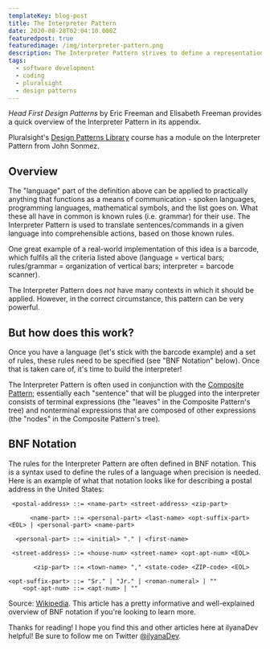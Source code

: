```yaml
---
templateKey: blog-post
title: The Interpreter Pattern
date: 2020-08-28T02:04:10.000Z
featuredpost: true
featuredimage: /img/interpreter-pattern.png
description: The Interpreter Pattern strives to define a representation for a language's grammar in order to interpret sentences in that language. This pattern requires the identification of a language and that language's rules, as well as the creation of an interpreter for that language.
tags:
  - software development
  - coding
  - pluralsight
  - design patterns
---
```


*Head First Design Patterns* by Eric Freeman and Elisabeth Freeman provides a quick overview of the Interpreter Pattern in its appendix.

Pluralsight's [Design Patterns Library](https://app.pluralsight.com/library/courses/patterns-library/table-of-contents) course has a module on the Interpreter Pattern from John Sonmez.

Overview
--

The "language" part of the definition above can be applied to practically anything that functions as a means of communication - spoken languages, programming languages, mathematical symbols, and the list goes on. What these all have in common is known rules (i.e. grammar) for their use. The Interpreter Pattern is used to translate sentences/commands in a given language into comprehensible actions, based on those known rules.

One great example of a real-world implementation of this idea is a barcode, which fulfils all the criteria listed above (language = vertical bars; rules/grammar = organization of vertical bars; interpreter = barcode scanner).

The Interpreter Pattern does *not* have many contexts in which it should be applied. However, in the correct circumstance, this pattern can be very powerful.

But how does this work?
--

Once you have a language (let's stick with the barcode example) and a set of rules, these rules need to be specified (see "BNF Notation" below). Once that is taken care of, it's time to build the interpreter!

The Interpreter Pattern is often used in conjunction with the [Composite Pattern](https://ilyana.dev/blog/2020-08-25-composite-pattern/); essentially each "sentence" that will be plugged into the interpreter consists of terminal expressions (the "leaves" in the Composite Pattern's tree) and nonterminal expressions that are composed of other expressions (the "nodes" in the Composite Pattern's tree).

BNF Notation
--

The rules for the Interpreter Pattern are often defined in BNF notation. This is a syntax used to define the rules of a language when precision is needed. Here is an example of what that notation looks like for describing a postal address in the United States:

```bnf
 <postal-address> ::= <name-part> <street-address> <zip-part>

      <name-part> ::= <personal-part> <last-name> <opt-suffix-part> <EOL> | <personal-part> <name-part>

  <personal-part> ::= <initial> "." | <first-name>

 <street-address> ::= <house-num> <street-name> <opt-apt-num> <EOL>

       <zip-part> ::= <town-name> "," <state-code> <ZIP-code> <EOL>

<opt-suffix-part> ::= "Sr." | "Jr." | <roman-numeral> | ""
    <opt-apt-num> ::= <apt-num> | ""
```

Source: [Wikipedia](https://en.wikipedia.org/wiki/Backus%E2%80%93Naur_form). This article has a pretty informative and well-explained overview of BNF notation if you're looking to learn more.

Thanks for reading! I hope you find this and other articles here at ilyanaDev helpful! Be sure to follow me on Twitter [@ilyanaDev](https://twitter.com/ilyanaDev).
